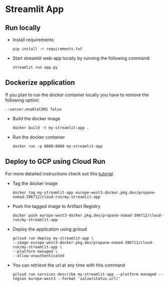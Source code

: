 # Streamlit App

## Run locally

- Install requirements:

  ```shell
  pip install -r requirements.txt
  ```

- Start streamlit web-app locally by running the following command:

  ```shell
  streamlit run app.py
  ```

## Dockerize application

If you plan to run the docker container locally you have to remove the following option:

```shell
--server.enableCORS false
```

- Build the docker image

  ```shell
  docker build -t my-streamlit-app .
  ```

- Run the docker container
  ```shell
  docker run -p 8080:8080 my-streamlit-app
  ```

## Deploy to GCP using Cloud Run

For more detailed instructions check out this [tutorial](https://github.com/Daniel-Fauland/gcp-test/tree/main/cloud_run).

- Tag the docker image

  ```shell
  docker tag my-streamlit-app europe-west3-docker.pkg.dev/propane-nomad-396712/cloud-run/my-streamlit-app
  ```

- Push the tagged image to Artifact Registry

  ```shell
  docker push europe-west3-docker.pkg.dev/propane-nomad-396712/cloud-run/my-streamlit-app
  ```

- Deploy the application using gcloud

  ```shell
  gcloud run deploy my-streamlit-app \
  --image europe-west3-docker.pkg.dev/propane-nomad-396712/cloud-run/my-streamlit-app \
  --platform managed \
  --allow-unauthenticated
  ```

- You can retrieve the url at any time with this command

  ```shell
  gcloud run services describe my-streamlit-app --platform managed --region europe-west3 --format 'value(status.url)'
  ```
